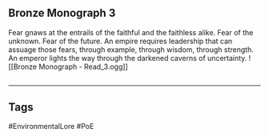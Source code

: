 ## Bronze Monograph 3
Fear gnaws at the entrails of the faithful and the faithless alike. Fear of the unknown. Fear of the future. An empire requires leadership that can assuage those fears, through example, through wisdom, through strength. An emperor lights the way through the darkened caverns of uncertainty.
![[Bronze Monograph - Read_3.ogg]]

##
---
## Tags
#EnvironmentalLore
#PoE 
